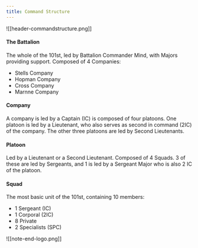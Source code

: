```yaml
---
title: Command Structure
---
```

![[header-commandstructure.png]]
#### The Battalion
The whole of the 101st, led by Battalion Commander Mind, with Majors providing support. Composed of 4 Companies:
- Stells Company 
- Hopman Company 
- Cross Company 
- Marnne Company

#### Company
A company is led by a Captain (IC) is composed of four platoons. One platoon is led by a Lieutenant, who also serves as second in command (2IC) of the company. The other three platoons are led by Second Lieutenants.

#### Platoon
Led by a Lieutenant or a Second Lieutenant. Composed of 4 Squads. 3 of these are led by Sergeants, and 1 is led by a Sergeant Major who is also 2 IC of the platoon.

#### Squad
The most basic unit of the 101st, containing 10 members:
- 1 Sergeant (IC)
- 1 Corporal (2IC)
- 8 Private
- 2 Specialists (SPC)



![[note-end-logo.png]]